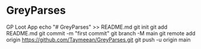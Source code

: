 # GreyParses
GP Loot App
echo "# GreyParses" >> README.md
git init
git add README.md
git commit -m "first commit"
git branch -M main
git remote add origin https://github.com/Taymeean/GreyParses.git
git push -u origin main
